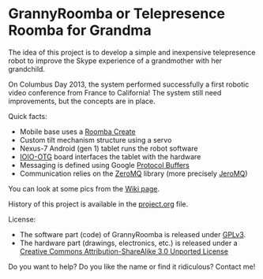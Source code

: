 GrannyRoomba or Telepresence Roomba for Grandma
===============================================

The idea of this project is to develop a simple and inexpensive telepresence robot to improve the Skype experience of a grandmother with her grandchild.

On Columbus Day 2013, the system performed successfully a first robotic video conference from France to California!
The system still need improvements, but the concepts are in place.

Quick facts:
  - Mobile base uses a [Roomba Create](http://www.irobot.com/us/learn/Educators/Create.aspx)
  - Custom tilt mechanism structure using a servo
  - Nexus-7 Android (gen 1) tablet runs the robot software
  - [IOIO-OTG](https://github.com/ytai/ioio/wiki) board interfaces the tablet with the hardware
  - Messaging is defined using Google [Protocol Buffers](https://developers.google.com/protocol-buffers/)
  - Communication relies on the [ZeroMQ](http://zeromq.org/) library (more precisely [JeroMQ](https://github.com/zeromq/jeromq))

You can look at some pics from the [Wiki page](https://github.com/flupes/GrannyRoomba/wiki/GrannyRoomba-Wiki-Home).

History of this project is available in the [project.org](https://github.com/flupes/GrannyRoomba/blob/master/project.org) file.

License:
  - The software part (code) of GrannyRoomba is released under [GPLv3](http://www.gnu.org/licenses/gpl-3.0-standalone.html).
  - The hardware part (drawings, electronics, etc.) is released under a <a rel="license"
    href="http://creativecommons.org/licenses/by-sa/3.0/deed.en_US">Creative
    Commons Attribution-ShareAlike 3.0 Unported License</a>

Do you want to help? Do you like the name or find it ridiculous? Contact me!


